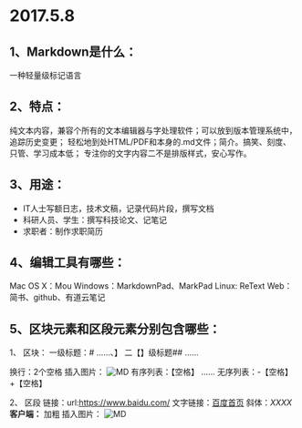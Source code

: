 # 2017.5.8
## 1、Markdown是什么：
一种轻量级标记语言

## 2、特点：
纯文本内容，兼容个所有的文本编辑器与字处理软件；可以放到版本管理系统中，追踪历史变更；
轻松地到处HTML/PDF和本身的.md文件；简介。搞笑、刻度、只管、学习成本低；
专注你的文字内容二不是排版样式，安心写作。

## 3、用途：
- IT人士写额日志，技术文稿，记录代码片段，撰写文档
- 科研人员、学生：撰写科技论文、记笔记
- 求职者：制作求职简历

## 4、编辑工具有哪些：
Mac OS X：Mou
Windows：MarkdownPad、MarkPad
Linux: ReText
Web：简书、github、有道云笔记

## 5、区块元素和区段元素分别包含哪些：
1、 区块：
一级标题：# ……、】
二【】级标题## ……

换行：2个空格
插入图片：   ![MD](http://2.im.guokr.com/YtavWcYpNiA3PDc9nI3VlKABHBwMwev-sVT_rHUQJAjEAQAA_wAAAEpQ.jpg)
有序列表：【空格】 ……
无序列表：-【空格】 
          +【空格】 


2、 区段
链接：url:<https://www.baidu.com/>
     文字链接：[百度首页](https://www.baidu.com/)
斜体：*XXXX*
**客户端：** 加粗
插入图片：   ![MD](http://2.im.guokr.com/YtavWcYpNiA3PDc9nI3VlKABHBwMwev-sVT_rHUQJAjEAQAA_wAAAEpQ.jpg)
